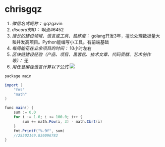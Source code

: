 # chrisgqz

1. *微信名或昵称：* gqzgavin
2. *discord的ID：* 啊点#6452
3. *擅长的建设领域、语言或工具、熟练度：* golang开发3年，擅长处理数据量大和并发高项目。Python能编写小工具。有前端基础
4. *每周能花在业余项目的时间：* 10小时左右
5. *区块链建设经验（产品、项目、黑客松、技术文章、代码贡献、艺术创作等）：* 无
6. *用任意编程语言计算以下公式*
![](https://latex.codecogs.com/svg.image?\sum_{n=1}^{100}\left&space;(n^{3}-\sqrt[3]{n}&space;\right&space;))

```C#
package main

import (
	"fmt"
	"math"
)

func main() {
	sum := 0.0
	for i := 1.0; i <= 100.0; i++ {
		sum += math.Pow(i, 3) - math.Cbrt(i)
	}
	fmt.Printf("%.9f", sum)
	//25502149.836096782
}
```
